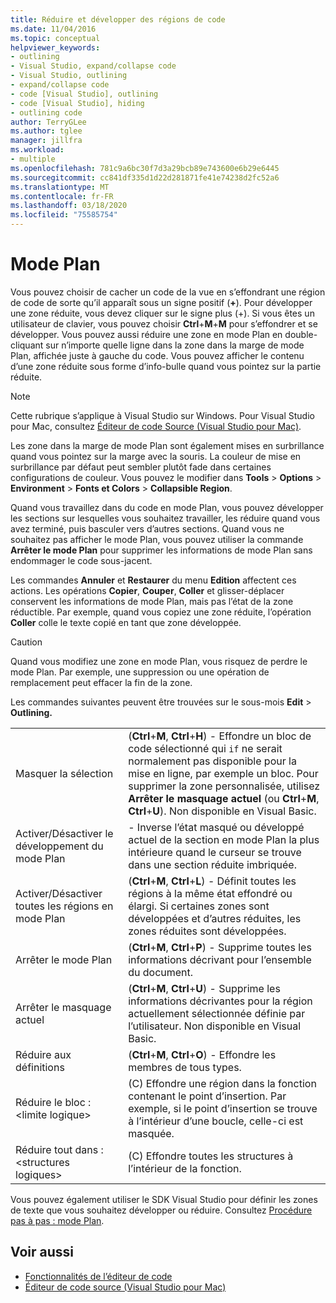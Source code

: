 ```yaml
---
title: Réduire et développer des régions de code
ms.date: 11/04/2016
ms.topic: conceptual
helpviewer_keywords:
- outlining
- Visual Studio, expand/collapse code
- Visual Studio, outlining
- expand/collapse code
- code [Visual Studio], outlining
- code [Visual Studio], hiding
- outlining code
author: TerryGLee
ms.author: tglee
manager: jillfra
ms.workload:
- multiple
ms.openlocfilehash: 781c9a6bc30f7d3a29bcb89e743600e6b29e6445
ms.sourcegitcommit: cc841df335d1d22d281871fe41e74238d2fc52a6
ms.translationtype: MT
ms.contentlocale: fr-FR
ms.lasthandoff: 03/18/2020
ms.locfileid: "75585754"
---
```

# <a name="outlining"></a>Mode Plan

Vous pouvez choisir de cacher un code de la vue en s’effondrant une région de code de sorte qu’il apparaît sous un signe positif (**+**). Pour développer une zone réduite, vous devez cliquer sur le signe plus (+). Si vous êtes un utilisateur de clavier, vous pouvez choisir **Ctrl**+**M**+**M** pour s’effondrer et se développer. Vous pouvez aussi réduire une zone en mode Plan en double-cliquant sur n’importe quelle ligne dans la zone dans la marge de mode Plan, affichée juste à gauche du code. Vous pouvez afficher le contenu d’une zone réduite sous forme d’info-bulle quand vous pointez sur la partie réduite.

> [!NOTE]
> Cette rubrique s’applique à Visual Studio sur Windows. Pour Visual Studio pour Mac, consultez [Éditeur de code Source (Visual Studio pour Mac)](/visualstudio/mac/source-editor).

Les zone dans la marge de mode Plan sont également mises en surbrillance quand vous pointez sur la marge avec la souris. La couleur de mise en surbrillance par défaut peut sembler plutôt fade dans certaines configurations de couleur. Vous pouvez le modifier dans **Tools** > **Options** > **Environment** > **Fonts et Colors** > **Collapsible Region**.

Quand vous travaillez dans du code en mode Plan, vous pouvez développer les sections sur lesquelles vous souhaitez travailler, les réduire quand vous avez terminé, puis basculer vers d’autres sections. Quand vous ne souhaitez pas afficher le mode Plan, vous pouvez utiliser la commande **Arrêter le mode Plan** pour supprimer les informations de mode Plan sans endommager le code sous-jacent.

Les commandes **Annuler** et **Restaurer** du menu **Edition** affectent ces actions. Les opérations **Copier**, **Couper**, **Coller** et glisser-déplacer conservent les informations de mode Plan, mais pas l’état de la zone réductible. Par exemple, quand vous copiez une zone réduite, l’opération **Coller** colle le texte copié en tant que zone développée.

> [!CAUTION]
> Quand vous modifiez une zone en mode Plan, vous risquez de perdre le mode Plan. Par exemple, une suppression ou une opération de remplacement peut effacer la fin de la zone.

Les commandes suivantes peuvent être trouvées sur le sous-mois **Edit** > **Outlining.**

|||
|-|-|
|Masquer la sélection|(**Ctrl**+**M**, **Ctrl**+**H**) - Effondre un bloc de code sélectionné qui `if` ne serait normalement pas disponible pour la mise en ligne, par exemple un bloc. Pour supprimer la zone personnalisée, utilisez **Arrêter le masquage actuel** (ou **Ctrl**+**M**, **Ctrl**+**U**). Non disponible en Visual Basic.|
|Activer/Désactiver le développement du mode Plan|- Inverse l’état masqué ou développé actuel de la section en mode Plan la plus intérieure quand le curseur se trouve dans une section réduite imbriquée.|
|Activer/Désactiver toutes les régions en mode Plan|(**Ctrl**+**M**, **Ctrl**+**L**) - Définit toutes les régions à la même état effondré ou élargi. Si certaines zones sont développées et d’autres réduites, les zones réduites sont développées.|
|Arrêter le mode Plan|(**Ctrl**+**M**, **Ctrl**+**P**) - Supprime toutes les informations décrivant pour l’ensemble du document.|
|Arrêter le masquage actuel|(**Ctrl**+**M**, **Ctrl**+**U**) - Supprime les informations décrivantes pour la région actuellement sélectionnée définie par l’utilisateur. Non disponible en Visual Basic.|
|Réduire aux définitions|(**Ctrl**+**M**, **Ctrl**+**O**) - Effondre les membres de tous types.|
|Réduire le bloc :\<limite logique>|(C) Effondre une région dans la fonction contenant le point d’insertion. Par exemple, si le point d’insertion se trouve à l’intérieur d’une boucle, celle-ci est masquée.|
|Réduire tout dans : \<structures logiques>|(C) Effondre toutes les structures à l’intérieur de la fonction.|

Vous pouvez également utiliser le SDK Visual Studio pour définir les zones de texte que vous souhaitez développer ou réduire. Consultez [Procédure pas à pas : mode Plan](../extensibility/walkthrough-outlining.md).

## <a name="see-also"></a>Voir aussi

- [Fonctionnalités de l’éditeur de code](../ide/writing-code-in-the-code-and-text-editor.md)
- [Éditeur de code source (Visual Studio pour Mac)](/visualstudio/mac/source-editor)
